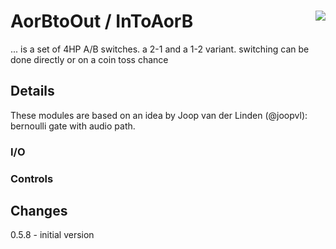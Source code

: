 # AorBtoOut / InToAorB <img align="right" src="images/chance_sw_100.png">
... is a set of 4HP A/B switches. a 2-1 and a 1-2 variant. switching can be done directly or on a coin toss chance

## Details
These modules are based on an idea by Joop van der Linden (@joopvl): bernoulli gate with audio path.  

### I/O


### Controls


## Changes
0.5.8 - initial version  

